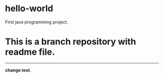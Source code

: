 # hello-world
First java programming project.

# This is a branch repository with readme file.
---
**change test.**

